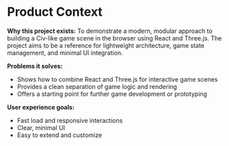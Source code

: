 # Product Context

**Why this project exists:**
To demonstrate a modern, modular approach to building a Civ-like game scene in the browser using React and Three.js. The project aims to be a reference for lightweight architecture, game state management, and minimal UI integration.

**Problems it solves:**

- Shows how to combine React and Three.js for interactive game scenes
- Provides a clean separation of game logic and rendering
- Offers a starting point for further game development or prototyping

**User experience goals:**

- Fast load and responsive interactions
- Clear, minimal UI
- Easy to extend and customize

